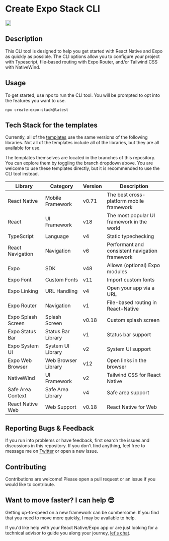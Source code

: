 # Create Expo Stack CLI

<a href="https://badge.fury.io/js/create-expo-stack"><img src="https://badge.fury.io/js/create-expo-stack.svg" alt="npm version" height="18"></a>

## Description

This CLI tool is designed to help you get started with React Native and Expo as quickly as possible. The CLI options allow you to configure your project with Typescript, file-based routing with Expo Router, and/or Tailwind CSS with NativeWind.

## Usage

To get started, use npx to run the CLI tool. You will be prompted to opt into the features you want to use.

`npx create-expo-stack@latest`

## Tech Stack for the templates

Currently, all of the [templates](https://github.com/danstepanov/create-expo-stack) use the same versions of the following libraries. Not all of the templates include all of the libraries, but they are all available for use.

The templates themselves are located in the branches of this repository. You can explore them by toggling the branch dropdown above. You are welcome to use these templates directly, but it is recommended to use the CLI tool instead.

| Library            | Category            | Version | Description                                    |
| ------------------ | ------------------- | ------- | ---------------------------------------------- |
| React Native       | Mobile Framework    | v0.71   | The best cross-platform mobile framework       |
| React              | UI Framework        | v18     | The most popular UI framework in the world     |
| TypeScript         | Language            | v4      | Static typechecking                            |
| React Navigation   | Navigation          | v6      | Performant and consistent navigation framework |
| Expo               | SDK                 | v48     | Allows (optional) Expo modules                 |
| Expo Font          | Custom Fonts        | v11     | Import custom fonts                            |
| Expo Linking       | URL Handling        | v4      | Open your app via a URL                        |
| Expo Router        | Navigation          | v1      | File-based routing in React-Native             |
| Expo Splash Screen | Splash Screen       | v0.18   | Custom splash screen                           |
| Expo Status Bar    | Status Bar Library  | v1      | Status bar support                             |
| Expo System UI     | System UI Library   | v2      | System UI support                              |
| Expo Web Browser   | Web Browser Library | v12     | Open links in the browser                      |
| NativeWind         | UI Framework        | v2      | Tailwind CSS for React Native                  |
| Safe Area Context  | Safe Area Library   | v4      | Safe area support                              |
| React Native Web   | Web Support         | v0.18   | React Native for Web                           |

## Reporting Bugs & Feedback

If you run into problems or have feedback, first search the issues and discussions in this repository. If you don't find anything, feel free to message me on [Twitter](https://twitter.com/danstepanov) or open a new issue.

## Contributing

Contributions are welcome! Please open a pull request or an issue if you would like to contribute.

## Want to move faster? I can help 😎

Getting up-to-speed on a new framework can be cumbersome. If you find that you need to move more quickly, I may be available to help.

If you'd like help with your React Native/Expo app or are just looking for a technical advisor to guide you along your journey, [let's chat](https://twitter.com/danstepanov).
